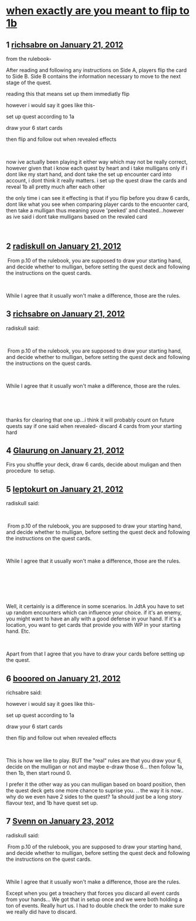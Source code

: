 # [when exactly are you meant to flip to 1b](https://community.fantasyflightgames.com/topic/59325-when-exactly-are-you-meant-to-flip-to-1b/)

## 1 [richsabre on January 21, 2012](https://community.fantasyflightgames.com/topic/59325-when-exactly-are-you-meant-to-flip-to-1b/?do=findComment&comment=582745)

from the rulebook-

After reading and following any instructions on Side A, players flip
the card to Side B. Side B contains the information
necessary to move to the next stage of the quest.

reading this that means set up them immediatly flip

however i would say it goes like this-

set up quest according to 1a

draw your 6 start cards

then flip and follow out when revealed effects

 

now ive actually been playing it either way which may not be really correct, however given that i know each quest by heart and i take mulligans only if i dont like my start hand, and dont take the set up encounter card into account, i dont think it really matters. i set up the quest draw the cards and reveal 1b all pretty much after each other

the only time i can see it effecting is that if you flip before you draw 6 cards, dont like what you see when comparing player cards to the encuonter card, then take a mulligan thus meaning youve 'peeked' and cheated...however as ive said i dont take mulligans based on the revaled card

 

## 2 [radiskull on January 21, 2012](https://community.fantasyflightgames.com/topic/59325-when-exactly-are-you-meant-to-flip-to-1b/?do=findComment&comment=582756)

 From p.10 of the rulebook, you are supposed to draw your starting hand, and decide whether to mulligan, before setting the quest deck and following the instructions on the quest cards.

 

While I agree that it usually won't make a difference, those are the rules.

## 3 [richsabre on January 21, 2012](https://community.fantasyflightgames.com/topic/59325-when-exactly-are-you-meant-to-flip-to-1b/?do=findComment&comment=582759)

radiskull said:

 

 From p.10 of the rulebook, you are supposed to draw your starting hand, and decide whether to mulligan, before setting the quest deck and following the instructions on the quest cards.

 

While I agree that it usually won't make a difference, those are the rules.

 

 

thanks for clearing that one up...i think it will probably count on future quests say if one said when revealed- discard 4 cards from your starting hard

## 4 [Glaurung on January 21, 2012](https://community.fantasyflightgames.com/topic/59325-when-exactly-are-you-meant-to-flip-to-1b/?do=findComment&comment=582762)

Firs you shuffle your deck, draw 6 cards, decide about muligan and then procedure  to setup.

## 5 [leptokurt on January 21, 2012](https://community.fantasyflightgames.com/topic/59325-when-exactly-are-you-meant-to-flip-to-1b/?do=findComment&comment=582783)

radiskull said:

 

 From p.10 of the rulebook, you are supposed to draw your starting hand, and decide whether to mulligan, before setting the quest deck and following the instructions on the quest cards.

 

While I agree that it usually won't make a difference, those are the rules.

 

 

 

Well, it certainly is a difference in some scenarios. In JdtA you have to set up random encounters which can influence your choice. if it's an enemy, you might want to have an ally with a good defense in your hand. If it's a location, you want to get cards that provide you with WP in your starting hand. Etc.

 

Apart from that I agree that you have to draw your cards before setting up the quest.

## 6 [booored on January 21, 2012](https://community.fantasyflightgames.com/topic/59325-when-exactly-are-you-meant-to-flip-to-1b/?do=findComment&comment=582901)

richsabre said:

however i would say it goes like this-

set up quest according to 1a

draw your 6 start cards

then flip and follow out when revealed effects

 

This is how we like to play. BUT the "real" rules are that you draw your 6, decide on the mulligan or not and maybe e-draw those 6... then follow 1a, then 1b, then start round 0.

I prefer it the other way as you can mulligan based on board position, then the quest deck gets one more chance to suprise you. .. the way it is now.. why do we even have 2 sides to the quest? 1a should just be a long story flavour text, and 1b have quest set up.

## 7 [Svenn on January 23, 2012](https://community.fantasyflightgames.com/topic/59325-when-exactly-are-you-meant-to-flip-to-1b/?do=findComment&comment=583390)

radiskull said:

 From p.10 of the rulebook, you are supposed to draw your starting hand, and decide whether to mulligan, before setting the quest deck and following the instructions on the quest cards.

 

While I agree that it usually won't make a difference, those are the rules.



Except when you get a treachery that forces you discard all event cards from your hands... We got that in setup once and we were both holding a ton of events. Really hurt us. I had to double check the order to make sure we really did have to discard.

